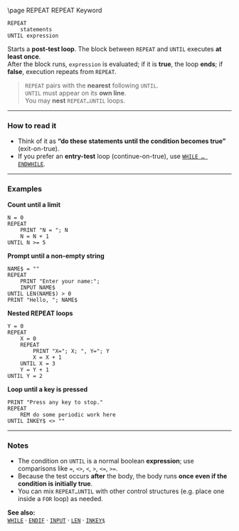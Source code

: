 \page REPEAT REPEAT Keyword
```basic
REPEAT
    statements
UNTIL expression
```

Starts a **post-test loop**. The block between `REPEAT` and `UNTIL` executes **at least once**.  
After the block runs, `expression` is evaluated; if it is **true**, the loop **ends**; if **false**, execution repeats from `REPEAT`.


> `REPEAT` pairs with the **nearest** following `UNTIL`.  
> `UNTIL` must appear on its **own line**.  
> You may **nest** `REPEAT…UNTIL` loops.

---

### How to read it

- Think of it as **“do these statements **until** the condition becomes true”** (exit-on-true).
- If you prefer an **entry-test** loop (continue-on-true), use [`WHILE … ENDWHILE`](https://github.com/brainboxdotcc/retro-rocket/wiki/WHILE).

---

### Examples

**Count until a limit**
```basic
N = 0
REPEAT
    PRINT "N = "; N
    N = N + 1
UNTIL N >= 5
```

**Prompt until a non-empty string**
```basic
NAME$ = ""
REPEAT
    PRINT "Enter your name:";
    INPUT NAME$
UNTIL LEN(NAME$) > 0
PRINT "Hello, "; NAME$
```

**Nested REPEAT loops**
```basic
Y = 0
REPEAT
    X = 0
    REPEAT
        PRINT "X="; X; ", Y="; Y
        X = X + 1
    UNTIL X = 3
    Y = Y + 1
UNTIL Y = 2
```

**Loop until a key is pressed**
```basic
PRINT "Press any key to stop."
REPEAT
    REM do some periodic work here
UNTIL INKEY$ <> ""
```

---

### Notes
- The condition on `UNTIL` is a normal boolean **expression**; use comparisons like `=`, `<>`, `<`, `>`, `<=`, `>=`.
- Because the test occurs **after** the body, the body runs **once even if the condition is initially true**.
- You can mix `REPEAT…UNTIL` with other control structures (e.g. place one inside a `FOR` loop) as needed.

**See also:**  
[`WHILE`](https://github.com/brainboxdotcc/retro-rocket/wiki/WHILE) ·
[`ENDIF`](https://github.com/brainboxdotcc/retro-rocket/wiki/ENDIF) ·
[`INPUT`](https://github.com/brainboxdotcc/retro-rocket/wiki/INPUT) ·
[`LEN`](https://github.com/brainboxdotcc/retro-rocket/wiki/LEN) ·
[`INKEY$`](https://github.com/brainboxdotcc/retro-rocket/wiki/INKEY)
